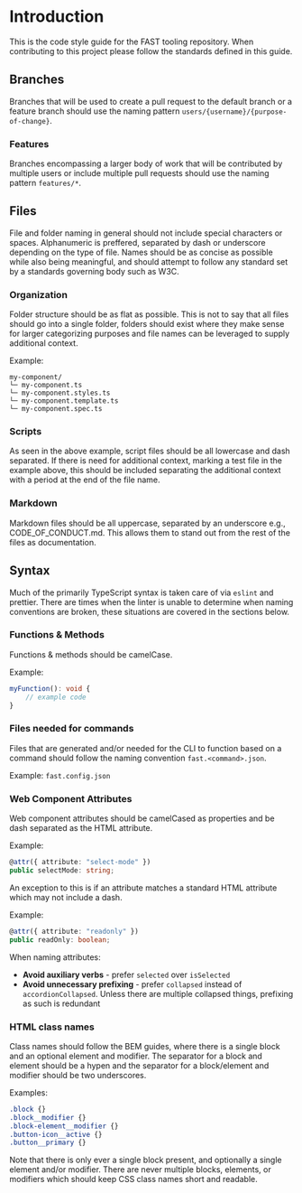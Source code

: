 # Introduction

This is the code style guide for the FAST tooling repository. When contributing to this project please follow the standards defined in this guide.

## Branches

Branches that will be used to create a pull request to the default branch or a feature branch should use the naming pattern `users/{username}/{purpose-of-change}`.

### Features

Branches encompassing a larger body of work that will be contributed by multiple users or include multiple pull requests should use the naming pattern `features/*`.

## Files

File and folder naming in general should not include special characters or spaces. Alphanumeric is preffered, separated by dash or underscore depending on the type of file. Names should be as concise as possible while also being meaningful, and should attempt to follow any standard set by a standards governing body such as W3C.

### Organization

Folder structure should be as flat as possible. This is not to say that all files should go into a single folder, folders should exist where they make sense for larger categorizing purposes and file names can be leveraged to supply additional context.

Example:
```text
my-component/
└─ my-component.ts
└─ my-component.styles.ts
└─ my-component.template.ts
└─ my-component.spec.ts
```

### Scripts

As seen in the above example, script files should be all lowercase and dash separated. If there is need for additional context, marking a test file in the example above, this should be included separating the additional context with a period at the end of the file name.

### Markdown

Markdown files should be all uppercase, separated by an underscore e.g., CODE_OF_CONDUCT.md. This allows them to stand out from the rest of the files as documentation.

## Syntax

Much of the primarily TypeScript syntax is taken care of via `eslint` and prettier. There are times when the linter is unable to determine when naming conventions are broken, these situations are covered in the sections below.

### Functions & Methods

Functions & methods should be camelCase.

Example:
```ts
myFunction(): void {
    // example code
}
```

### Files needed for commands

Files that are generated and/or needed for the CLI to function based on a command should follow the naming convention `fast.<command>.json`.

Example: `fast.config.json`

### Web Component Attributes

Web component attributes should be camelCased as properties and be dash separated as the HTML attribute.

Example:
```ts
@attr({ attribute: "select-mode" })
public selectMode: string;
```

An exception to this is if an attribute matches a standard HTML attribute which may not include a dash.

Example:
```ts
@attr({ attribute: "readonly" })
public readOnly: boolean;
```

When naming attributes:
- **Avoid auxiliary verbs** - prefer `selected` over `isSelected`
- **Avoid unnecessary prefixing** - prefer `collapsed` instead of `accordionCollapsed`. Unless there are multiple collapsed things, prefixing as such is redundant

### HTML class names

Class names should follow the BEM guides, where there is a single block and an optional element and modifier. The separator for a block and element should be a hypen and the separator for a block/element and modifier should be two underscores.

Examples:
```css
.block {}
.block__modifier {}
.block-element__modifier {}
.button-icon__active {}
.button__primary {}
```

Note that there is only ever a single block present, and optionally a single element and/or modifier. There are never multiple blocks, elements, or modifiers which should keep CSS class names short and readable.
